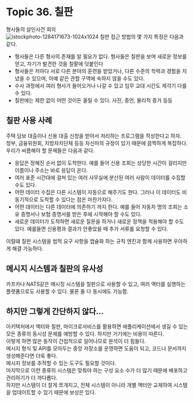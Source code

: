 # Topic 36. 칠판
형사들의 살인사건 회의  
![istockphoto-1284171673-1024x1024](https://github.com/WBBookStudy/ProgramProgrammingProgrammer/assets/60125719/c232a61d-7af7-4d7c-a449-32e2ec80ee03)
칠판 접근 방법의 몇 가지 특정은 다음과 같다.
 - 형사들은 다른 형사의 존재를 알 필요가 없다. 형사들은 칠판을 보며 새로운 정보를 얻고, 자기가 발견한 것을 칠팔에 덧붙인다
 - 형사들은 저마다 서로 다른 분야의 훈련을 받았거나, 다른 수준의 학력과 경험을 지녔을 수 있으며, 아예 같은 관할 구역에 속하지 않을 수도 있다.
 - 수사 과정에서 여러 형사가 들어오거나 나갈 수 있고 임무 교대 시간도 제각기 다를 수 있다.
 - 칠판에는 제한 없이 어떤 것이든 올릴 수 있다. 사진, 증언, 물리적 증거 등등

 ## 칠판 사용 사례
 주택 담보 대출이나 신용 대출 신청을 받아서 처리하는 프로그램을 작성한다고 하자.  
 정부, 금융위원회, 지방자치단체 등등 자신마의 규정이 있기 때문에 끔찍하게 복잡하다.  
 우리가 씨름해야 할 문제들은 다음과 같다.
  - 응답은 정해진 순서 없이 도착한다. 예를 들어 신용 조회는 상당한 시간이 걸리지만 이름이나 주소는 바로 응답이 온다.
  - 여러 표준 시간대에 걸쳐 있는 여러 사무실에 분산된 여러 사람이 데이터를 수집할 수도 있다.
  - 어떤 데이터 수집은 다른 시스템이 자동으로 해주기도 한다. 그러나 이 데이터도 비동기적으로 도착할 수 있다는 점은 마찬가지다.
  - 어떤 데이터는 다른 데이터에 의존하기 까지 한다. 예를 들어 자동차 명의 조회는 소유 증명서나 보험 증명서를 받은 후에 시작해야 할 수도 있다.
  - 새로운 데이터가 도착하면 새로운 질문을 하거나 새로운 정책을 적용해야 할 수도 있다. 예를들면 신용평과 결과가 안좋았을 때 추가 서류를 요청할 수 있다.
  
이럴떄 칠판 시스템을 법적 요구 사항을 캡슐화 하는 규칙 엔진과 함께 사용하면 우아하게 해결 가능하다.  

## 메시지 시스템과 칠판의 유사성
카프카나 NATS같은 메시징 시스템을 칠판으로 사용할 수 있고, 여러 액터를 실행하는 플랫폼으로도 사용할 수 있다. 물론 둘 다 동시에도 가능함.

## 하지만 그렇게 간단하지 않다...
아키텍처에서 액터와 칠판, 마이크로서비스를 활용하면 애플리케이션에서 생길 수 있는 모든 종류의 동시성 문제를 예방할 수 있다. 하지만 거기에는 비용이 따른다.  
이렇게 하면 많은 동작이 간접적으로 일어나므로 분석이 더 힘들다.  
메시지 형식 및 API를 모아두는 중앙 저장소를 운영하면 도움이 되고, 코드나 문서까지 생성해준다면 더욱 좋다.  
메시지 정보를 추적할 수 있는 도구도 필요할 것이다.  
마지막으로 이런 종류의 시스템은 맞춰야 하는 구성 요소 수가 더 많기 때문에 배포하고 관리하기가 더 까다롭다.  
하지만 시스템이 더 잘게 쪼개지고, 전체 시스템이 아니라 개별 액터만 교체하여 시스템을 업데이트할 수 있기 때문에 보상은 있다.









































